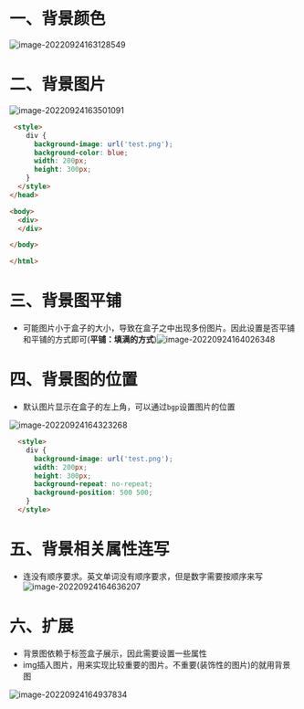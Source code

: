 # 一、背景颜色

![image-20220924163128549](https://yrecord.oss-cn-hangzhou.aliyuncs.com/picture/202209241631660.png)

# 二、背景图片

![image-20220924163501091](https://yrecord.oss-cn-hangzhou.aliyuncs.com/picture/202209241635211.png)

```html
 <style>
    div {
      background-image: url('test.png');
      background-color: blue;
      width: 200px;
      height: 300px;
    }
  </style>
</head>

<body>
  <div>
  </div>

</body>

</html>
```

# 三、背景图平铺

- 可能图片小于盒子的大小，导致在盒子之中出现多份图片。因此设置是否平铺和平铺的方式即可(**平铺：填满的方式**)![image-20220924164026348](https://yrecord.oss-cn-hangzhou.aliyuncs.com/picture/202209241640419.png)

# 四、背景图的位置

- 默认图片显示在盒子的左上角，可以通过`bgp`设置图片的位置

![image-20220924164323268](https://yrecord.oss-cn-hangzhou.aliyuncs.com/picture/202209241643375.png)

```html
  <style>
    div {
      background-image: url('test.png');
      width: 200px;
      height: 300px;
      background-repeat: no-repeat;
      background-position: 500 500;
    }
  </style>
```



# 五、背景相关属性连写

- 连没有顺序要求。英文单词没有顺序要求，但是数字需要按顺序来写![image-20220924164636207](https://yrecord.oss-cn-hangzhou.aliyuncs.com/picture/202209241646281.png)

# 六、扩展

- 背景图依赖于标签盒子展示，因此需要设置一些属性
- img插入图片，用来实现比较重要的图片。不重要(装饰性的图片)的就用背景图

![image-20220924164937834](https://yrecord.oss-cn-hangzhou.aliyuncs.com/picture/202209241649957.png)